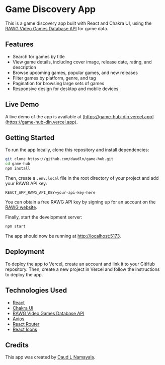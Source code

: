 # Game Discovery App

This is a game discovery app built with React and Chakra UI, using the [RAWG Video Games Database API](https://api.rawg.io) for game data.

## Features

- Search for games by title
- View game details, including cover image, release date, rating, and description
- Browse upcoming games, popular games, and new releases
- Filter games by platform, genre, and tag
- Pagination for browsing large sets of games
- Responsive design for desktop and mobile devices

## Live Demo

A live demo of the app is available at [https://game-hub-dln.vercel.app](https://game-hub-dln.vercel.app).

## Getting Started

To run the app locally, clone this repository and install dependencies:

```bash
git clone https://github.com/daudln/game-hub.git
cd game-hub
npm install
```

Then, create a `.env.local` file in the root directory of your project and add your RAWG API key:

```
REACT_APP_RAWG_API_KEY=your-api-key-here
```

You can obtain a free RAWG API key by signing up for an account on the [RAWG website](https://rawg.io).

Finally, start the development server:

```bash
npm start
```

The app should now be running at [http://localhost:5173](http://localhost:5173).

## Deployment

To deploy the app to Vercel, create an account and link it to your GitHub repository. Then, create a new project in Vercel and follow the instructions to deploy the app.

## Technologies Used

- [React](https://reactjs.org/)
- [Chakra UI](https://chakra-ui.com/)
- [RAWG Video Games Database API](https://rawg.io/)
- [Axios](https://axios-http.com/)
- [React Router](https://reactrouter.com/)
- [React Icons](https://react-icons.github.io/react-icons/)

## Credits

This app was created by [Daud L Namayala](https://github.com/daudln).
